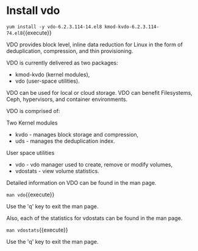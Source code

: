 # Install vdo

`yum install -y vdo-6.2.3.114-14.el8 kmod-kvdo-6.2.3.114-74.el8`{{execute}}

VDO provides block level, inline data reduction for Linux in the form of deduplication,
compression, and thin provisioning.  

VDO is currently delivered as two packages: 
* kmod-kvdo (kernel modules),
* vdo (user-space utilities).  

VDO can be used for local or cloud storage.  VDO can benefit Filesystems,
Ceph, hypervisors, and container environments.  

VDO is comprised of:

Two Kernel modules
* kvdo     - manages block storage and compression,
* uds      - manages the deduplication index.  
    
User space utilities
* vdo      - vdo manager used to create, remove or modify volumes,
* vdostats - view volume statistics.

Detailed information on VDO can be found in the man page.

`man vdo`{{execute}}

Use the 'q' key to exit the man page.

Also, each of the statistics for vdostats can be found in the man page.

`man vdostats`{{execute}}

Use the 'q' key to exit the man page.

